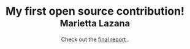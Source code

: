 <div align="center">
<h1>My first open source contribution!<br/><sub>Marietta Lazana</sub></h1>
Check out the 
<a href="https://github.com/dmst-algorithms-course/mlazana-algo-assignments/tree/master/assignment-2019-1"> final report </a> .